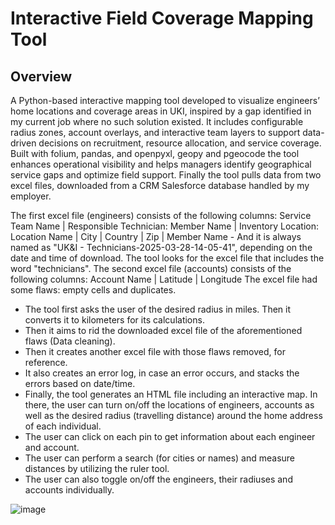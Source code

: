 # Interactive Field Coverage Mapping Tool
## Overview
A Python-based interactive mapping tool developed to visualize engineers’ home locations and coverage areas in UKI, inspired by a gap identified in my current job where no such solution existed. It includes configurable radius zones, account overlays, and interactive team layers to support data-driven decisions on recruitment, resource allocation, and service coverage. 
Built with folium, pandas, and openpyxl, geopy and pgeocode the tool enhances operational visibility and helps managers identify geographical service gaps and optimize field support.
Finally the tool pulls data from two excel files, downloaded from a CRM Salesforce database handled by my employer.

The first excel file (engineers) consists of the following columns: Service Team Name | Responsible Technician: Member Name	| Inventory Location: Location Name |	City | Country | Zip | Member Name - And it is always named as "UK&I - Technicians-2025-03-28-14-05-41", depending on the date and time of download. The tool looks for the excel file that includes the word "technicians". The second excel file (accounts) consists of the following columns: Account Name | Latitude | Longitude
The excel file had some flaws: empty cells and duplicates.
- The tool first asks the user of the desired radius in miles. Then it converts it to kilometers for its calculations.
- Then it aims to rid the downloaded excel file of the aforementioned flaws (Data cleaning).
- Then it creates another excel file with those flaws removed, for reference.
- It also creates an error log, in case an error occurs, and stacks the errors based on date/time.
- Finally, the tool generates an HTML file including an interactive map. In there, the user can turn on/off the locations of engineers, accounts as well as the desired radius (travelling distance) around the home address of each individual.
- The user can click on each pin to get information about each engineer and account.
- The user can perform a search (for cities or names) and measure distances by utilizing the ruler tool.
- The user can also toggle on/off the engineers, their radiuses and accounts individually.
  
![image](https://github.com/user-attachments/assets/824ef84e-274c-4bdd-8de8-999c4814ad39)
